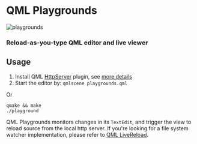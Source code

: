 QML Playgrounds
===============

![playgrounds](http://i.imgur.com/lBSQFC2.png)

### Reload-as-you-type QML editor and live viewer 

## Usage 

1. Install QML [HttpServer](https://github.com/rschroll/qhttpserver) plugin, see [more details](http://rschroll.github.io/beru/2013/08/16/a-http-server-in-qml.html)
2. Start the editor by: `qmlscene playgrounds.qml` 

Or

    qmake && make 
    ./playground

QML Playgrounds monitors changes in its `TextEdit`, and trigger the view to reload source from the local http server. If you're looking for a file system watcher implementation, please refer to [QML LiveReload](https://github.com/penk/qml-playgrounds). 
